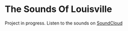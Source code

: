 # The Sounds Of Louisville
Project in progress. Listen to the sounds on [SoundCloud](https://soundcloud.com/soundsoflouisville/tracks)
